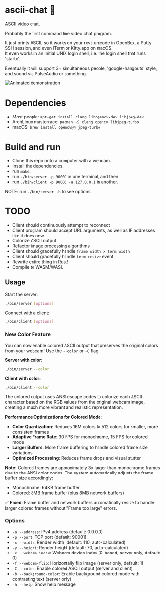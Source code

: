 ascii-chat 📸
==========

ASCII video chat.

Probably the first command line video chat program.

It just prints ASCII, so it works on your rxvt-unicode in OpenBox, a Putty SSH session, and even iTerm or Kitty.app on macOS.  
It even works in an initial UNIX login shell, i.e. the login shell that runs 'startx'.

Eventually it will support 3+ simultaneous people, 'google-hangouts' style, and sound via PulseAudio or something.

![Animated demonstration](http://i.imgur.com/E4OuqvX.gif)


Dependencies
==========
- Most people: `apt-get install clang libopencv-dev libjpeg-dev`
- ArchLinux masterrace: `pacman -S clang opencv libjpeg-turbo`
- macOS: `brew install opencv@4 jpeg-turbo`


Build and run
==========
- Clone this repo onto a computer with a webcam.
- Install the dependencies.
- run `make`.
- run `./bin/server -p 90001` in one terminal, and then
- run `./bin/client -p 90001 -a 127.0.0.1` in another.

NOTE: run `./bin/server -h` to see options


TODO
==========
- Client should continuously attempt to reconnect
- Client program should accept URL arguments, as well as IP addresses like it does now
- Colorize ASCII output
- Refactor image processing algorithms
- Client should gracefully handle `frame width > term width`
- Client should gracefully handle `term resize` event
- Rewrite entire thing in Rust!
- Compile to WASM/WASI.

## Usage

Start the server:
```bash
./bin/server [options]
```

Connect with a client:
```bash
./bin/client [options]
```

### New Color Feature

You can now enable colored ASCII output that preserves the original colors from your webcam! Use the `--color` or `-C` flag:

**Server with color:**
```bash
./bin/server --color
```

**Client with color:**
```bash
./bin/client --color
```

The colored output uses ANSI escape codes to colorize each ASCII character based on the RGB values from the original webcam image, creating a much more vibrant and realistic representation.

**Performance Optimizations for Colored Mode:**
- **Color Quantization**: Reduces 16M colors to 512 colors for smaller, more consistent frames
- **Adaptive Frame Rate**: 30 FPS for monochrome, 15 FPS for colored mode  
- **Larger Buffers**: More frame buffering to handle colored frame size variations
- **Optimized Processing**: Reduces frame drops and visual stutter

**Note:** Colored frames are approximately 3x larger than monochrome frames due to the ANSI color codes. The system automatically adjusts the frame buffer size accordingly:
- Monochrome: 64KB frame buffer  
- Colored: 8MB frame buffer (plus 8MB network buffers)

✅ **Fixed**: Frame buffer and network buffers automatically resize to handle larger colored frames without "Frame too large" errors.

### Options

- `-a --address`: IPv4 address (default: 0.0.0.0)
- `-p --port`: TCP port (default: 90001)  
- `-x --width`: Render width (default: 110, auto-calculated)
- `-y --height`: Render height (default: 70, auto-calculated)
- `-c --webcam-index`: Webcam device index (0-based, server only, default: 0)
- `-f --webcam-flip`: Horizontally flip image (server only, default: 1)
- `-C --color`: Enable colored ASCII output (server and client)
- `-b --background-color`: Enable background colored mode with contrasting text (server only)
- `-h --help`: Show help message
